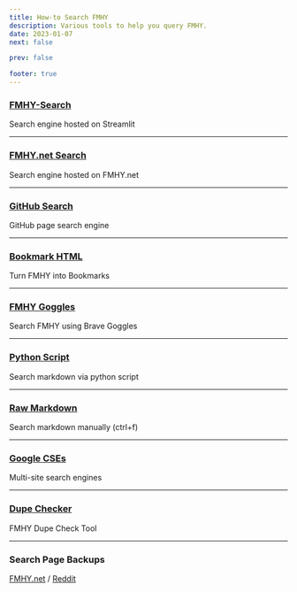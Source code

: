 ```yaml
---
title: How-to Search FMHY
description: Various tools to help you query FMHY.
date: 2023-01-07
next: false

prev: false

footer: true
---
```


<Post authors="nbats" />

### [FMHY-Search](https://fmhy-search.streamlit.app/)

Search engine hosted on Streamlit

---

### [FMHY.net Search](https://fmhy.net/)

Search engine hosted on FMHY.net

---

### [GitHub Search](https://github.com/fmhy/edit/search?q=&type=wikis)

GitHub page search engine

---

### [Bookmark HTML](https://github.com/fmhy/bookmarks)

Turn FMHY into Bookmarks

---

### [FMHY Goggles](https://github.com/fmhy/bookmarks#goggle)

Search FMHY using Brave Goggles

---

### [Python Script](https://github.com/Rust1667/a-FMHY-search-engine)

Search markdown via python script

---

### [Raw Markdown](https://api.fmhy.net/single-page)

Search markdown manually (ctrl+f)

---

### [Google CSEs](https://www.reddit.com/r/FREEMEDIAHECKYEAH/wiki/internet-tools/#wiki_.25B7_custom_search_engines)

Multi-site search engines

---

### [Dupe Checker](https://github.com/fmhy/dupe-checker)

FMHY Dupe Check Tool

---

### Search Page Backups

[FMHY.net](https://fmhy.net/posts/search) / [Reddit](https://redd.it/105xraz)
